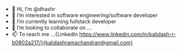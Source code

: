 - 👋 Hi, I’m @dhashr
- 👀 I’m interested in software engineering/software developer
- 🌱 I’m currently learning fullstack developer
- 💞️ I’m looking to collaborate on ...
- 📫 To reach me ...{LinkedIn https://www.linkedin.com/in/kalidash-r-b0802a217/}{kalidashramachandran@gmail.com}

<!---
dhashr/dhashr is a ✨ special ✨ repository because its `README.md` (this file) appears on your GitHub profile.
You can click the Preview link to take a look at your changes.
--->
